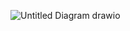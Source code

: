 ![Untitled Diagram drawio](https://user-images.githubusercontent.com/94380427/143055210-18f598b0-7bbd-43ff-9c4c-bf57da279d2b.jpg)
